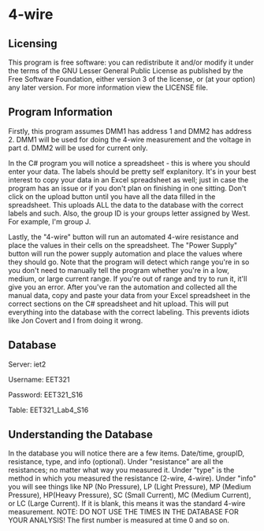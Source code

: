 # 4-wire

## Licensing
This program is free software: you can redistribute it and/or modify
it under the terms of the GNU Lesser General Public License as published 
by the Free Software Foundation, either version 3 of the license, or
(at your option) any later version. For more information view the LICENSE
file.

## Program Information
Firstly, this program assumes DMM1 has address 1 and DMM2 has address 2. 
DMM1 will be used for doing the 4-wire measurement and the voltage in part
d. DMM2 will be used for current only.

In the C# program you will notice a spreadsheet - this is where you should
enter your data. The labels should be pretty self explanitory. It's in your 
best interest to copy your data in an Excel spreadsheet as well; just in case 
the program has an issue or if you don't plan on finishing in one sitting.
Don't click on the upload button until you have all the data filled in
the spreadsheet. This uploads ALL the data to the database with the correct
labels and such. Also, the group ID is your groups letter assigned by West.
For example, I'm group J.

Lastly, the "4-wire" button will run an automated 4-wire resistance and 
place the values in their cells on the spreadsheet. The "Power Supply" button
will run the power supply automation and place the values where they should go.
Note that the program will detect which range you're in so you don't need to
manually tell the program whether you're in a low, medium, or large current
range. If you're out of range and try to run it, it'll give you an error.
After you've ran the automation and collected all the manual data, copy
and paste your data from your Excel spreadsheet in the correct sections 
on the C# spreadsheet and hit upload. This will put everything into the
database with the correct labeling. This prevents idiots like Jon Covert
and I from doing it wrong.

## Database
Server: iet2

Username: EET321

Password: EET321_S16

Table: EET321_Lab4_S16

## Understanding the Database
In the database you will notice there are a few items. Date/time, groupID,
resistance, type, and info (optional). Under "resistance" are all the
resistances; no matter what way you measured it. Under "type" is the method
in which you measured the resistance (2-wire, 4-wire). Under "info" you will
see things like NP (No Pressure), LP (Light Pressure), MP (Medium Pressure),
HP(Heavy Pressure), SC (Small Current), MC (Medium Current), or LC (Large 
Current). If it is blank, this means it was the standard 4-wire measurement.
NOTE: DO NOT USE THE TIMES IN THE DATABASE FOR YOUR ANALYSIS! The first
number is measured at time 0 and so on.
